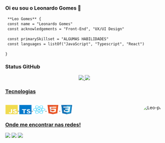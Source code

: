 ### Oi eu sou o Leonardo Gomes 👋

```
 **Leo Gomes** {
 const name = "Leonardo Gomes"
 const acknowledgements = "Front-End", "UX/UI Design"
 
 const primarySkillset = "ALGUMAS HABILIDADES"
 const languages = listOf("JavaScript", "Typescript", "React") 

}
```
 
### Status GitHub
<div align="center">
  <a href="https://github.com/LeonardoGomesX">
  <img height="150em" src="https://github-readme-stats.vercel.app/api?username=LeonardoGomesX&show_icons=true&theme=dark&include_all_commits=true&count_private=true"/>
  <img height="150em" src="https://github-readme-stats.vercel.app/api/top-langs/?username=LeonardoGomesX&layout=compact&langs_count=7&theme=dark"/>
</div>
 
### Tecnologias 
  
 <div style="display: inline_block"><br>
  <img align="center" alt="Leo-Js" height="30" width="40" src="https://raw.githubusercontent.com/devicons/devicon/master/icons/javascript/javascript-plain.svg">
  <img align="center" alt="Leo-Ts" height="30" width="40" src="https://raw.githubusercontent.com/devicons/devicon/master/icons/typescript/typescript-plain.svg">
  <img align="center" alt="Leo-React" height="30" width="40" src="https://raw.githubusercontent.com/devicons/devicon/master/icons/react/react-original.svg">
  <img align="center" alt="Leo-HTML" height="30" width="40" src="https://raw.githubusercontent.com/devicons/devicon/master/icons/html5/html5-original.svg">
  <img align="center" alt="Leo-CSS" height="30" width="40" src="https://raw.githubusercontent.com/devicons/devicon/master/icons/css3/css3-original.svg">
   
  <img align="right" alt="Leo-pic" height="180" style="border-radius:50px;" src="https://i.ibb.co/vvQCnz4/Leo-Pic.jpg">
 
</div>
  
### Onde me encontrar nas redes!
 
<div> 
  <a href="https://instagram.com/leo.gomets" target="_blank"><img src="https://img.shields.io/badge/-Instagram-%23E4405F?style=for-the-badge&logo=instagram&logoColor=white" target="_blank"></a>
  <a href = "mailto:leo.sgomes60@gmail.com"><img src="https://img.shields.io/badge/Gmail-D14836?style=for-the-badge&logo=gmail&logoColor=white" target="_blank"></a>
  <a href="https://www.linkedin.com/in/leonardo-gomes-353593182/" target="_blank"><img src="https://img.shields.io/badge/-LinkedIn-%230077B5?style=for-the-badge&logo=linkedin&logoColor=white" target="_blank"></a> 
<!--  
  ![Snake animation](https://github.com/LeonardoGomesX/LeonardoGomesX/blob/output/github-contribution-grid-snake.svg) -->
 
</div>

